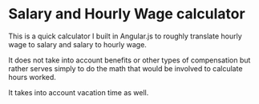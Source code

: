 # Salary and Hourly Wage calculator

This is a quick calculator I built in Angular.js to roughly translate hourly wage to salary and salary to hourly wage. 

It does not take into account benefits or other types of compensation but rather serves simply to do the math that would be involved to calculate hours worked. 

It takes into account vacation time as well.